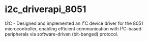 # i2c_driverapi_8051
I2C -  Designed and implemented an I²C device driver for the 8051 microcontroller, enabling efficient communication with I²C-based peripherals via software-driven (bit-banged) protocol.
